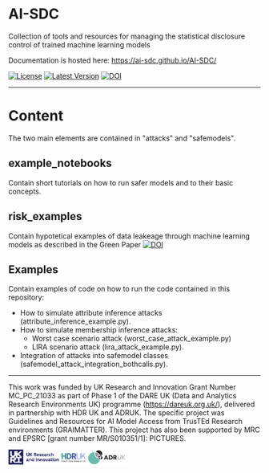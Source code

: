 # AI-SDC
Collection of tools and resources for managing the statistical disclosure control of trained machine learning models

Documentation is hosted here: https://ai-sdc.github.io/AI-SDC/

[![License](https://img.shields.io/badge/license-MIT-blue.svg?style=flat)](https://opensource.org/licenses/MIT)
[![Latest Version](https://img.shields.io/github/v/release/AI-SDC/AI-SDC?style=flat)](https://github.com/AI-SDC/AI-SDC/releases)
[![DOI](https://zenodo.org/badge/518801511.svg)](https://zenodo.org/badge/latestdoi/518801511)

---
# Content

The two main elements are contained in "attacks" and "safemodels".

## example_notebooks

Contain short tutorials on how to run safer models and to their basic concepts.

## risk_examples

Contain hypotetical examples of data leakeage through machine learning models as described in the Green Paper [![DOI](https://zenodo.org/badge/DOI/10.5281/zenodo.6896214.svg)](https://doi.org/10.5281/zenodo.6896214)

## Examples

Contain examples of code on how to run the code contained in this repository:
- How to simulate attribute inference attacks (attribute_inference_example.py).
- How to simulate membership inference attacks:
  - Worst case scenario attack (worst_case_attack_example.py)
  - LIRA scenario attack (lira_attack_example.py).
- Integration of attacks into safemodel classes (safemodel_attack_integration_bothcalls.py).


---

This work was funded by UK Research and Innovation Grant Number MC_PC_21033 as part of Phase 1 of the DARE UK (Data and Analytics Research Environments UK) programme (https://dareuk.org.uk/), delivered in partnership with HDR UK and ADRUK. The specific project was Guidelines and Resources for AI Model Access from TrusTEd Research environments (GRAIMATTER).­ This project has also been supported by MRC and EPSRC [grant number MR/S010351/1]: PICTURES.

<img src="docs/source/images/UK_Research_and_Innovation_logo.svg" width="20%" height="20%" padding=20/> <img src="docs/source/images/health-data-research-uk-hdr-uk-logo-vector.png" width="10%" height="10%" padding=20/> <img src="docs/source/images/logo_print.png" width="15%" height="15%" padding=20/>
